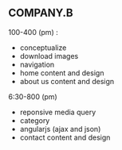 ## COMPANY.B
100-400 (pm) :
 - conceptualize
 - download images
 - navigation
 - home content and design
 - about us content and design

6:30-800 (pm)
 - reponsive media query
 - category
 - angularjs (ajax and json)
 - contact content and design